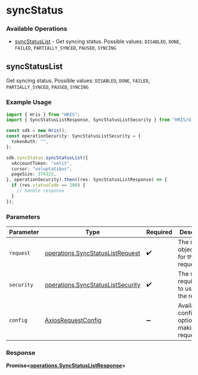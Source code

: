 # syncStatus

### Available Operations

* [syncStatusList](#syncstatuslist) - Get syncing status. Possible values: `DISABLED`, `DONE`, `FAILED`, `PARTIALLY_SYNCED`, `PAUSED`, `SYNCING`

## syncStatusList

Get syncing status. Possible values: `DISABLED`, `DONE`, `FAILED`, `PARTIALLY_SYNCED`, `PAUSED`, `SYNCING`

### Example Usage

```typescript
import { Hris } from "HRIS";
import { SyncStatusListResponse, SyncStatusListSecurity } from "HRIS/dist/sdk/models/operations";

const sdk = new Hris();
const operationSecurity: SyncStatusListSecurity = {
  tokenAuth: "",
};

sdk.syncStatus.syncStatusList({
  xAccountToken: "velit",
  cursor: "voluptatibus",
  pageSize: 374323,
}, operationSecurity).then((res: SyncStatusListResponse) => {
  if (res.statusCode == 200) {
    // handle response
  }
});
```

### Parameters

| Parameter                                                                              | Type                                                                                   | Required                                                                               | Description                                                                            |
| -------------------------------------------------------------------------------------- | -------------------------------------------------------------------------------------- | -------------------------------------------------------------------------------------- | -------------------------------------------------------------------------------------- |
| `request`                                                                              | [operations.SyncStatusListRequest](../../models/operations/syncstatuslistrequest.md)   | :heavy_check_mark:                                                                     | The request object to use for the request.                                             |
| `security`                                                                             | [operations.SyncStatusListSecurity](../../models/operations/syncstatuslistsecurity.md) | :heavy_check_mark:                                                                     | The security requirements to use for the request.                                      |
| `config`                                                                               | [AxiosRequestConfig](https://axios-http.com/docs/req_config)                           | :heavy_minus_sign:                                                                     | Available config options for making requests.                                          |


### Response

**Promise<[operations.SyncStatusListResponse](../../models/operations/syncstatuslistresponse.md)>**

